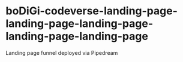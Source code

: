 # boDiGi-codeverse-landing-page-landing-page-landing-page-landing-page-landing-page
Landing page funnel deployed via Pipedream
